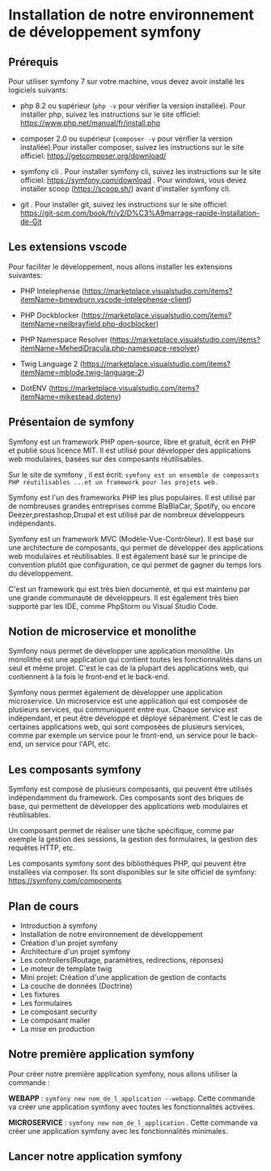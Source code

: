 # Installation de notre environnement de développement symfony

## Prérequis
Pour utiliser symfony 7 sur votre machine, vous devez avoir installé les logiciels suivants:

- php 8.2 ou supérieur (`php -v` pour vérifier la version installée). Pour installer php, suivez les instructions sur le site officiel: https://www.php.net/manual/fr/install.php
  
- composer 2.0 ou supérieur (`composer -v` pour vérifier la version installée).Pour installer composer, suivez les instructions sur le site officiel: https://getcomposer.org/download/

- symfony cli . Pour installer symfony cli, suivez les instructions sur le site officiel: https://symfony.com/download . Pour windows, vous devez installer scoop (https://scoop.sh/) avant d'installer symfony cli.

- git . Pour installer git, suivez les instructions sur le site officiel: https://git-scm.com/book/fr/v2/D%C3%A9marrage-rapide-Installation-de-Git

## Les extensions vscode

Pour faciliter le développement, nous allons installer les extensions suivantes:

- PHP Intelephense (https://marketplace.visualstudio.com/items?itemName=bmewburn.vscode-intelephense-client)
  
- PHP Dockblocker (https://marketplace.visualstudio.com/items?itemName=neilbrayfield.php-docblocker)
  
- PHP Namespace Resolver (https://marketplace.visualstudio.com/items?itemName=MehediDracula.php-namespace-resolver)
  
- Twig Language 2 (https://marketplace.visualstudio.com/items?itemName=mblode.twig-language-2)
  
- DotENV (https://marketplace.visualstudio.com/items?itemName=mikestead.dotenv)

## Présentaion de symfony

Symfony est un framework PHP open-source, libre et gratuit, écrit en PHP et publié sous licence MIT. Il est utilisé pour développer des applications web modulaires, basées sur des composants réutilisables.

Sur le site de symfony , il est écrit: `symfony est un ensemble de composants PHP réutilisables ...et un framework pour les projets web.`

Symfony est l'un des frameworks PHP les plus populaires. Il est utilisé par de nombreuses grandes entreprises comme BlaBlaCar, Spotify, ou encore Deezer,prestashop,Drupal et est utilisé par de nombreux développeurs indépendants.

Symfony est un framework MVC (Modèle-Vue-Contrôleur). Il est basé sur une architecture de composants, qui permet de développer des applications web modulaires et réutilisables. Il est également basé sur le principe de convention plutôt que configuration, ce qui permet de gagner du temps lors du développement.

C'est un framework qui est très bien documenté, et qui est maintenu par une grande communauté de développeurs. Il est également très bien supporté par les IDE, comme PhpStorm ou Visual Studio Code.

## Notion de microservice et monolithe

Symfony nous permet de développer une application monolithe. Un monolithe est une application qui contient toutes les fonctionnalités dans un seul et même projet. C'est le cas de la plupart des applications web, qui contiennent à la fois le front-end et le back-end.

Symfony nous permet également de développer une application microservice. Un microservice est une application qui est composée de plusieurs services, qui communiquent entre eux. Chaque service est indépendant, et peut être développé et déployé séparément. C'est le cas de certaines applications web, qui sont composées de plusieurs services, comme par exemple un service pour le front-end, un service pour le back-end, un service pour l'API, etc.

## Les composants symfony

Symfony est composé de plusieurs composants, qui peuvent être utilisés indépendamment du framework. Ces composants sont des briques de base, qui permettent de développer des applications web modulaires et réutilisables.

Un composant permet de réaliser une tâche spécifique, comme par exemple la gestion des sessions, la gestion des formulaires, la gestion des requêtes HTTP, etc.

Les composants symfony sont des bibliothèques PHP, qui peuvent être installées via composer. Ils sont disponibles sur le site officiel de symfony: https://symfony.com/components


## Plan de cours

- Introduction à symfony
- Installation de notre environnement de développement
- Création d'un projet symfony
- Architecture d'un projet symfony
- Les controllers(Routage, paramètres, redirections, réponses)
- Le moteur de template twig
- Mini projet: Création d'une application de gestion de contacts
- La couche de données (Doctrine)
- Les fixtures
- Les formulaires
- Le composant security
- Le composant mailer
- La mise en production

## Notre première application symfony

Pour créer notre première application symfony, nous allons utiliser la commande :

**WEBAPP** :
`symfony new nom_de_l_application --webapp`. Cette commande va créer une application symfony avec toutes les fonctionnalités activées.

**MICROSERVICE** :
`symfony new nom_de_l_application` . Cette commande va créer une application symfony avec les fonctionnalités minimales.

## Lancer notre application symfony




